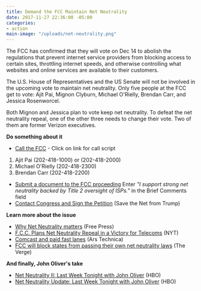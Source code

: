 ```yaml
---
title: Demand the FCC Maintain Net Neutrality
date: 2017-11-27 22:36:00 -05:00
categories:
- action
main-image: "/uploads/net-neutrality.png"
---
```


The FCC has confirmed that they will vote on Dec 14 to abolish the regulations that prevent internet service providers from blocking access to certain sites, throttling internet speeds, and otherwise controlling what websites and online services are available to their customers.

The U.S. House of Representatives and the US Senate will not be involved in the upcoming vote to maintain net neutrality. Only five people at the FCC get to vote: Ajit Pai, Mignon Clyburn, Michael O'Rielly, Brendan Carr, and Jessica Rosenworcel.

Both Mignon and Jessica plan to vote keep net neutrality. To defeat the net neutrality repeal, one of the other three needs to change their vote. Two of them are former Verizon executives.

**Do something about it**
* [Call the FCC](http://bit.ly/2jOR6sE) - Click on link for call script
1. Ajit Pai (202-418-1000) or (202-418-2000)
2. Michael O'Rielly (202-418-2300)
3. Brendan Carr (202-418-2200)
* [Submit a document to the FCC proceeding](http://bit.ly/2ps1o05) Enter *"I support strong net neutrality backed by Title 2 oversight of ISPs."* in the Brief Comments field
* [Contact Congress and Sign the Petition](https://savethenetfromtrump.com/) (Save the Net from Trump)

**Learn more about the issue**
* [Why Net Neutrality matters](http://bit.ly/2l6zvwd) (Free Press)
* [F.C.C. Plans Net Neutrality Repeal in a Victory for Telecoms](http://nyti.ms/2hJawLw) (NYT)
* [Comcast and paid fast lanes](http://bit.ly/2iXjkOF) (Ars Technica)
* [FCC will block states from passing their own net neutrality laws](http://bit.ly/2B5RoPj) (The Verge)

**And finally, John Oliver's take**
* [Net Neutrality II: Last Week Tonight with John Oliver](https://www.youtube.com/watch?v=92vuuZt7wak) (HBO)
* [Net Neutrality Update: Last Week Tonight with John Oliver](https://www.youtube.com/watch?v=qI5y-_sqJT0) (HBO)

